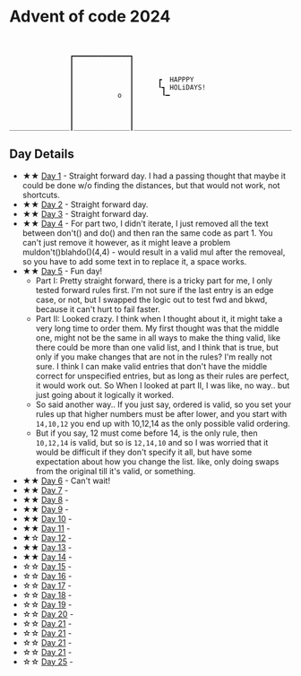 # Advent of code 2024

```


               ┏━━━━━━━━━━━━━━┓
               ┃              ┃           
               ┃              ┃         
               ┃              ┃      ┏  HAPPPY  
               ┃              ┃      ┖┓ HOLiDAYS! 
               ┃           o  ┃       ┖━
               ┃              ┃           
               ┃              ┃           
               ┃              ┃                  
_______________┃______________┃_________________________________________________
```

## Day Details

* ★★ [Day 1](https://adventofcode.com/2024/day/1) - Straight forward day. I had a passing thought that maybe it could be done w/o finding the distances, but that would not work, not shortcuts. 
* ★★ [Day 2](dhttps://adventofcode.com/2024/day/2) - Straight forward day.
* ★★ [Day 3](https://adventofcode.com/2024/day/3) - Straight forward day.
* ★★ [Day 4](https://adventofcode.com/2024/day/4) - For part two, I didn't iterate, I just removed all the text between don't() and do() and then ran the same code as part 1. You can't just remove it however, as it might leave a problem muldon't()blahdo()(4,4) - would result in a valid mul after the removeal, so you have to add some text in to replace it, a space works.
* ★★ [Day 5](https://adventofcode.com/2024/day/5) - Fun day!
  - Part I: Pretty straight forward, there is a tricky part for me, I only tested forward rules first. I'm not sure if the last entry is an edge case, or not, but I swapped the logic out to test fwd and bkwd, because it can't hurt to fail faster.
  - Part II: Looked crazy. I think when I thought about it, it might take a very long time to order them. My first thought was that the middle one, might not be the same in all ways to make the thing valid, like there could be more than one valid list, and I think that is true, but only if you make changes that are not in the rules? I'm really not sure. I think I can make valid entries that don't have the middle correct for unspecified entries, but as long as their rules are perfect, it would work out. So When I looked at part II, I was like, no way.. but just going about it logically it worked. 
  - So said another way.. If you just say, ordered is valid, so you set your rules up that higher numbers must be after lower, and you start with `14,10,12` you end up with 10,12,14 as the only possible valid ordering.
  - But if you say, 12 must come before 14, is the only rule, then `10,12,14` is valid, but so is `12,14,10` and so I was worried that it would be difficult if they don't specify it all, but have some expectation about how you change the list. like, only doing swaps from the original till it's valid, or something.
* ★★ [Day 6](https://adventofcode.com/2024/day/6) - Can't wait!
* ★★ [Day 7](https://adventofcode.com/2024/day/7) -
* ★★ [Day 8](https://adventofcode.com/2024/day/8) -
* ★★ [Day 9](https://adventofcode.com/2024/day/9) -
* ★★ [Day 10](https://adventofcode.com/2024/day/10) -
* ★★ [Day 11](https://adventofcode.com/2024/day/11) -
* ★☆ [Day 12](https://adventofcode.com/2024/day/12) -
* ★★ [Day 13](https://adventofcode.com/2024/day/13) -
* ★★ [Day 14](https://adventofcode.com/2024/day/14) -
* ☆☆ [Day 15](https://adventofcode.com/2024/day/15) -
* ☆☆ [Day 16](https://adventofcode.com/2024/day/16) -
* ☆☆ [Day 17](https://adventofcode.com/2024/day/17) -
* ☆☆ [Day 18](https://adventofcode.com/2024/day/18) -
* ☆☆ [Day 19](https://adventofcode.com/2024/day/19) -
* ☆☆ [Day 20](https://adventofcode.com/2024/day/20) -
* ☆☆ [Day 21](https://adventofcode.com/2024/day/21) -
* ☆☆ [Day 21](https://adventofcode.com/2024/day/22) -
* ☆☆ [Day 21](https://adventofcode.com/2024/day/23) -
* ☆☆ [Day 21](https://adventofcode.com/2024/day/24) -
* ☆☆ [Day 25](https://adventofcode.com/2024/day/25) -
